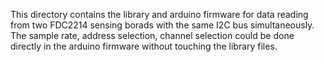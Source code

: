 
This directory contains the library and arduino firmware for data reading from two FDC2214 sensing borads with the same I2C bus simultaneously. The sample rate, address selection, channel selection could be done directly in the arduino firmware without touching the library files.
